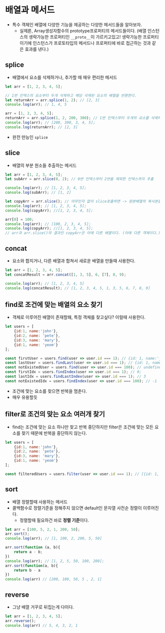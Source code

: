 # 배열과 메서드
- 특수 객체인 배열에 다양한 기능을 제공하는 다양한 메서드들을 알아보자.
    - 실제론, Array생성자함수의 prototype프로퍼티의 메서드들이다. (배열 인스턴스의 생략가능한 프로퍼티인 `__proto__`이 가르키고있고! 생략가능한 프로퍼티이기에 인스턴스가 프로토타입의 메서드나 프로퍼티에 바로 접근하는 것과 같은 효과를 낸다.)

## splice
- 배열에서 요소를 삭제하거나, 추가할 때 매우 편리한 메서드 

```javascript
let arr = [1, 2, 3, 4, 5];

// 1번 인덱스의 요소부터 두개 삭제하고 해당 삭제된 요소의 배열을 반환한다.
let returnArr = arr.splice(1, 2); // [2, 3]
console.log(arr); // 1, 4, 5

arr = [1, 2, 3, 4, 5];
returnArr = arr.splice(1, 2, 200, 300); // 1번 인덱스부터 두개의 요소를 삭제하고 200, 300을 넣는다.
console.log(arr); // [200, 300, 3, 4, 5];
console.log(returnArr); // [2, 3]
```
- 완전 만능인 `splice`

## slice
- 배열의 부분 원소들 추출하는 메서드

```javascript
let arr = [1, 2, 3, 4, 5];
let subArr = arr.slice(0, 2); // 0번 인덱스부터 2번을 제외한 인덱스까지 추출

console.log(arr); // [1, 2, 3, 4, 5];
console.log(subArr); // [1, 2]

let copyArr = arr.slice(); // 아무인자 없이 slice호출하면 -> 원본배열의 복사본을 만듬(원소들만 같고 아애 다른 배열로)
console.log(arr); // [1, 2, 3, 4, 5];
console.log(copyArr); //[1, 2, 3, 4, 5];

arr[0] = 100;
console.log(arr); // [100, 2, 3, 4, 5];
console.log(copyArr); //[1, 2, 3, 4, 5];
// arr과 arr.slice()의 결과인 copyArr은 아애 다른 배열이다. (아애 다른 객체이다.)
```

## concat
- 요소와 합치거나, 다른 배열과 합쳐서 새로운 배열을 만들때 사용한다.
```javascript
let arr = [1, 2, 3, 4, 5];
let concatResult = arr.concat([1, 3, 5], 6, [7], 8, 9);

console.log(arr); // [1, 2, 3, 4, 5]
console.log(concatResult); // [1, 2, 3, 4, 5, 1, 3, 5, 6, 7, 8, 9]
```

## find로 조건에 맞는 배열의 요소 찾기
- 객체로 이루어진 배열이 존재할뙈, 특정 객체를 찾고싶다? 이럴때 사용한다.
```javascript
let users = [
    {id:1, name:'john'},
    {id:2, name: 'pete'},
    {id:3, name: 'mary'},
    {id:1, name: 'yeom'}
];

const firstUser = users.find(user => user.id === 1); // {id: 1, name:'john'}
const lastUser = users.findLast(user => user.id === 1); // {id: 1, name: 'yeom'}
const notExistedUser = users.find(user => user.id === 100); // undefined
const firstIdx = users.findIndex(user => user.id === 1); // 0;
const lastIdx = users.findLastIndex(user => user.id === 1); // 3
const notExistedIdx = users.findIndex(user => user.id === 100); // -1
```
- 조건에 맞는 요소를 찾으면 반복을 멈춘다.
- 매우 유용할듯

## filter로 조건의 맞는 요소 여러개 찾기
- find는 조건에 맞는 요소 하나만 찾고 반복 중단하지만 filter은 조건에 맞는 모든 요소를 찾기 때문에 반복을 중단하지 않는다.
```javascript
let users = [
    {id:1, name:'john'},
    {id:2, name: 'pete'},
    {id:3, name: 'mary'},
    {id:1, name: 'yeom'}
];

const filteredUsers = users.filter(user => user.id === 1); // [{id: 1, name: 'john'}, {id: 1, name: 'yeom'}]
```

## sort
- 배열 정렬할때 사용하는 메서드
- 콜백함수로 정렬기준을 정해주지 않으면 default인 문자열 사전순 정렬이 이루어진다.
    - 정렬할때 필요하건 바로 **정렬 기준**이다. 
```javascript
let arr = [100, 5, 2, 1, 200, 50];
arr.sort();
console.log(arr); // [1, 100, 2, 200, 5, 50]

arr.sort(function (a, b){
    return a - b;
})
console.log(arr); // [1, 2, 5, 50, 100, 200];
arr.sort(function(a, b){
    return b - a
})
console.log(arr) // [200, 100, 50, 5 , 2, 1]
```

## reverse
- 그냥 배열 거꾸로 뒤집는게 다이다. 
```javascript
let arr = [1, 2, 3, 4, 5];
arr.reverse();
console.log(arr) // 5, 4, 3, 2, 1
```